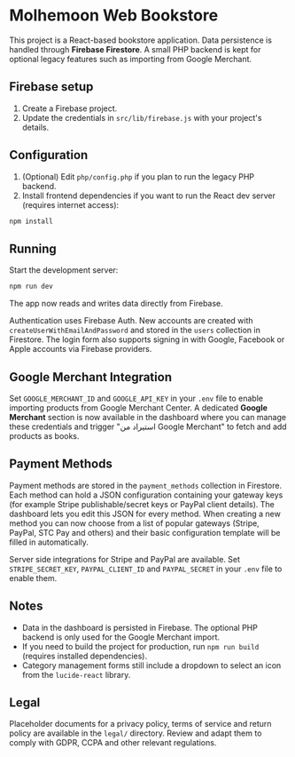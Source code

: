 # Molhemoon Web Bookstore

This project is a React-based bookstore application. Data persistence is handled
through **Firebase Firestore**. A small PHP backend is kept for optional legacy
features such as importing from Google Merchant.

## Firebase setup
1. Create a Firebase project.
2. Update the credentials in `src/lib/firebase.js` with your project's details.

## Configuration
1. (Optional) Edit `php/config.php` if you plan to run the legacy PHP backend.
2. Install frontend dependencies if you want to run the React dev server (requires internet access):

```bash
npm install
```

## Running
Start the development server:

```bash
npm run dev
```

The app now reads and writes data directly from Firebase.

Authentication uses Firebase Auth. New accounts are created with `createUserWithEmailAndPassword` and stored in the `users` collection in Firestore. The login form also supports signing in with Google, Facebook or Apple accounts via Firebase providers.

## Google Merchant Integration
Set `GOOGLE_MERCHANT_ID` and `GOOGLE_API_KEY` in your `.env` file to enable importing products from Google Merchant Center. A dedicated **Google Merchant** section is now available in the dashboard where you can manage these credentials and trigger "استيراد من Google Merchant" to fetch and add products as books.

## Payment Methods
Payment methods are stored in the `payment_methods` collection in Firestore. Each method can hold a JSON configuration containing your gateway keys (for example Stripe publishable/secret keys or PayPal client details). The dashboard lets you edit this JSON for every method. When creating a new method you can now choose from a list of popular gateways (Stripe, PayPal, STC Pay and others) and their basic configuration template will be filled in automatically.

Server side integrations for Stripe and PayPal are available. Set `STRIPE_SECRET_KEY`, `PAYPAL_CLIENT_ID` and `PAYPAL_SECRET` in your `.env` file to enable them.

## Notes
- Data in the dashboard is persisted in Firebase. The optional PHP backend is only used for the Google Merchant import.
- If you need to build the project for production, run `npm run build` (requires installed dependencies).
- Category management forms still include a dropdown to select an icon from the `lucide-react` library.

## Legal
Placeholder documents for a privacy policy, terms of service and return policy are available in the `legal/` directory. Review and adapt them to comply with GDPR, CCPA and other relevant regulations.
